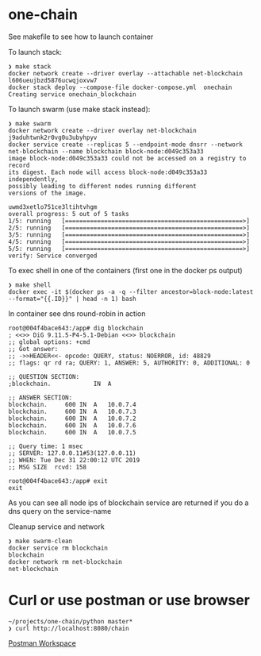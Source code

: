 # one-chain

See makefile to see how to launch container

To launch stack:
```
❯ make stack
docker network create --driver overlay --attachable net-blockchain
l606ueujbzd5876ucwqjoxvw7
docker stack deploy --compose-file docker-compose.yml  onechain
Creating service onechain_blockchain
```

To launch swarm (use make stack instead):
```
❯ make swarm
docker network create --driver overlay net-blockchain
j9aduhtwnk2r0vg0u3ubyhpyv
docker service create --replicas 5 --endpoint-mode dnsrr --network net-blockchain --name blockchain block-node:d049c353a33
image block-node:d049c353a33 could not be accessed on a registry to record
its digest. Each node will access block-node:d049c353a33 independently,
possibly leading to different nodes running different
versions of the image.

uwmd3xetlo751ce3ltihtvhgm
overall progress: 5 out of 5 tasks
1/5: running   [==================================================>]
2/5: running   [==================================================>]
3/5: running   [==================================================>]
4/5: running   [==================================================>]
5/5: running   [==================================================>]
verify: Service converged
```
To exec shell in one of the containers (first one in the docker ps output)
```
❯ make shell
docker exec -it $(docker ps -a -q --filter ancestor=block-node:latest --format="{{.ID}}" | head -n 1) bash
```
In container see dns round-robin in action
```
root@004f4bace643:/app# dig blockchain
; <<>> DiG 9.11.5-P4-5.1-Debian <<>> blockchain
;; global options: +cmd
;; Got answer:
;; ->>HEADER<<- opcode: QUERY, status: NOERROR, id: 48829
;; flags: qr rd ra; QUERY: 1, ANSWER: 5, AUTHORITY: 0, ADDITIONAL: 0

;; QUESTION SECTION:
;blockchain.			IN	A

;; ANSWER SECTION:
blockchain.		600	IN	A	10.0.7.4
blockchain.		600	IN	A	10.0.7.3
blockchain.		600	IN	A	10.0.7.2
blockchain.		600	IN	A	10.0.7.6
blockchain.		600	IN	A	10.0.7.5

;; Query time: 1 msec
;; SERVER: 127.0.0.11#53(127.0.0.11)
;; WHEN: Tue Dec 31 22:00:12 UTC 2019
;; MSG SIZE  rcvd: 158

root@004f4bace643:/app# exit
exit
```
As you can see all node ips of blockchain service are returned if you do a dns query on the service-name

Cleanup service and network

```
❯ make swarm-clean
docker service rm blockchain
blockchain
docker network rm net-blockchain
net-blockchain
```

# Curl or use postman or use browser
```
~/projects/one-chain/python master*
❯ curl http://localhost:8080/chain
```

[Postman Workspace](https://app.getpostman.com/join-team?invite_code=30583f7d07d91ef4e362855e92dba978)
